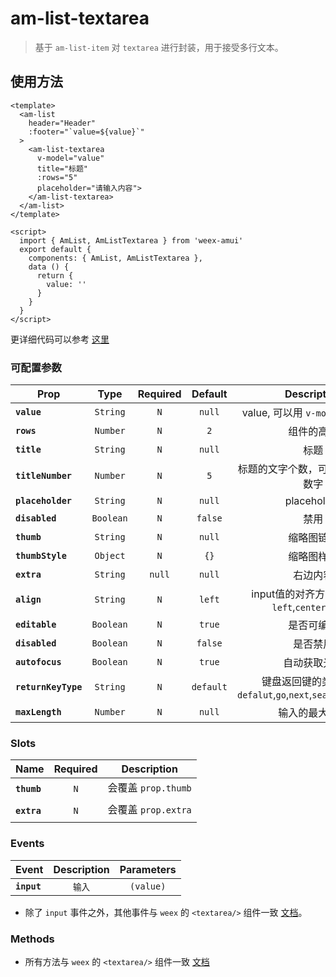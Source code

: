 # am-list-textarea

> 基于 `am-list-item` 对 `textarea` 进行封装，用于接受多行文本。


## 使用方法 

```vue
<template>
  <am-list
    header="Header"
    :footer="`value=${value}`"
  >
    <am-list-textarea 
      v-model="value"
      title="标题"
      :rows="5"
      placeholder="请输入内容">
    </am-list-textarea>
  </am-list>
</template>

<script>
  import { AmList, AmListTextarea } from 'weex-amui'
  export default {
    components: { AmList, AmListTextarea },
    data () {
      return {
        value: ''
      }
    }
  }
</script>

```
更详细代码可以参考 [这里](https://github.com/HMingHe/weex-amui/blob/master/example/list-textarea/index.vue)

### 可配置参数
| Prop	 | Type | Required | Default | Description |
| ---- |:----:|:---:|:-------:|:----------:|
| **`value`** | `String` | `N` | `null` | value, 可以用 `v-model` 双向绑定 |
| **`rows`** | `Number` | `N` | `2` | 组件的高度 |
| **`title`** | `String` | `N` | `null` | 标题 |
| **`titleNumber`** | `Number` | `N` | `5`  | 标题的文字个数，可用 `2-7` 之间的数字	 |
| **`placeholder`** | `String` | `N` | `null` | placeholder |
| **`disabled`** | `Boolean` | `N` | `false` | 禁用 |
| **`thumb`** | `String` | `N` | `null` | 缩略图链接 |
| **`thumbStyle`** | `Object` | `N` | `{}` | 缩略图样式 |
| **`extra`** | `String` | `null` | `null` | 右边内容 |
| **`align`** | `String` | `N` | `left` | input值的对齐方式，可选：`left`,`center`,`right` |
| **`editable`** | `Boolean` | `N` | `true` | 是否可编辑 |
| **`disabled`** | `Boolean` | `N` | `false` | 是否禁用 |
| **`autofocus`** | `Boolean` | `N` | `true` | 自动获取光标 |
| **`returnKeyType`** | `String` | `N` | `default` | 键盘返回键的类型,支持 `defalut`,`go`,`next`,`search`,`send`,`done` |
| **`maxLength`** | `Number` | `N` | `null` | 输入的最大长度 |


### Slots
| Name | Required | Description |
| ---- |:---:|:----------:|
| **`thumb`** | `N` | 会覆盖 `prop.thumb` |
| **`extra`** | `N` | 会覆盖 `prop.extra` |

### Events
| Event	 | Description | Parameters |
| ---- |:----------:|:----:|
| **`input`** | `输入` | `(value)` |

- 除了 `input` 事件之外，其他事件与 `weex` 的 `<textarea/>` 组件一致 [文档](http://weex.apache.org/cn/references/components/textarea.html#shi-jian)。

### Methods
- 所有方法与 `weex` 的 `<textarea/>` 组件一致 [文档](http://weex.apache.org/cn/references/components/input.html#methods)